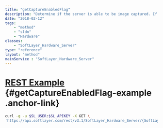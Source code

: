 ```yaml
---
title: "getCaptureEnabledFlag"
description: "Determine if the server is able to be image captured. If unable to image capture a reason will be provided."
date: "2018-02-12"
tags:
    - "method"
    - "sldn"
    - "Hardware"
classes:
    - "SoftLayer_Hardware_Server"
type: "reference"
layout: "method"
mainService : "SoftLayer_Hardware_Server"
---
```


# [REST Example](#getCaptureEnabledFlag-example) <a href="/article/rest/"><i class="fas fa-question"></i></a> {#getCaptureEnabledFlag-example .anchor-link} 
```bash
curl -g -u $SL_USER:$SL_APIKEY -X GET \
'https://api.softlayer.com/rest/v3.1/SoftLayer_Hardware_Server/{SoftLayer_Hardware_ServerID}/getCaptureEnabledFlag'
```
